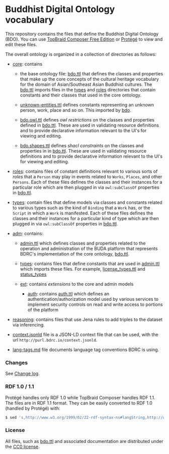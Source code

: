 # Buddhist Digital Ontology vocabulary

This repository contains the files that define the Buddhist Digital Ontology (BDO). You can use [TopBraid Composer Free Edition](https://www.topquadrant.com/downloads/topbraid-composer-install/#) or [Protégé](http://protege.stanford.edu/) to view and edit these files.

The overall ontology is organized in a collection of directories as follows:

- [core](core): contains 
  - the base ontology file: [bdo.ttl](core/bdo.ttl) that defines the classes and properties that make up the core concepts of the cultural heritage vocabulary for the domain of Asian/Southeast Asian Buddhist cultures. The [bdo.ttl](core/bdo.ttl) imports files in the [types](types) and [roles](roles) directories that contain constants and their classes that used in the core ontology.

  - [unknown-entities.ttl](core/unknown-entities.ttl) defines constants representing an unknown person, work, place and so on. This imported by [bdo](core/bdo.ttl).
  - [bdo.owl.ttl](core/bdo.owl.ttl) defines _owl restrictions_ on the classes and properties defined in [bdo.ttl](core/bdo.ttl). These are used in validating resource definitions and to provide declarative information relevant to the UI's for viewing and editing.
  - [bdo.shapes.ttl](core/bdo.shapes.ttl) defines _shacl constraints_ on the classes and properties in in [bdo.ttl](core/bdo.ttl). These are used in validating resource definitions and to provide declarative information relevant to the UI's for viewing and editing.
- [roles](roles): contains files of constant definitions relevant to various sorts of _roles_ that a `Person` may play in events related to `Works`, `Places`, and other `Persons`. Each of these files defines the classes and their instances for a particular role which are then plugged in via `owl:subClassOf` properties in [bdo.ttl](core/bdo.ttl).

- [types](types): contain files that define models via classes and constants related to various types such as the kind of `Binding` that a `Work` has, or the `Script` in which a `Work` is manifested. Each of these files defines the classes and their instances for a particular kind of type which are then plugged in via `owl:subClassOf` properties in [bdo.ttl](core/bdo.ttl).
- [adm](adm): contains:
  - [admin.ttl](adm/admin.ttl) which defines classes and properties related to the operation and administration of the BUDA platform that represents BDRC's implementation of the core ontology, [bdo.ttl](core/bdo.ttl).
  
  - [types](types): contains files that define constants that are used in [admin.ttl](adm/admin.ttl) which imports these files. For example, [license_types.ttl](adm/types/license_types.ttl) and [status_types](adm/types/status_types.ttl)
  - [ext](ext): contains _extensions_ to the core and admin models
    - [auth](auth): contains [auth.ttl](ext/auth/auth.ttl) which defines an authentication/authorization model used by various services to implement security controls on read and write access to portions of the platform
- [reasoning](reasoning): contains files that use Jena rules to add triples to the dataset via inferencing.
- [context.jsonld](context.jsonld) file is a JSON-LD context file that can be used, with the url `http://purl.bdrc.io/context.jsonld`.
- [lang-tags.md](lang-tags.md) file documents language tag conventions BDRC is using.

### Changes

See [Change log](CHANGELOG.md).

### RDF 1.0 / 1.1

Protégé handles only RDF 1.0 while TopBraid Composer handles RDF 1.1. The files are in RDF 1.1 format. They can be easily converted to RDF 1.0 (handled by Protégé) with:

```sh
$ sed 's,http://www.w3.org/1999/02/22-rdf-syntax-ns#langString,http://www.w3.org/1999/02/22-rdf-syntax-ns#PlainLiteral' bdo.ttl > bdo-rdf10.ttl
```

### License

All files, such as [bdo.ttl](bdo.ttl) and associated documentation are distributed under the [CC0 license](https://creativecommons.org/publicdomain/zero/1.0/).
